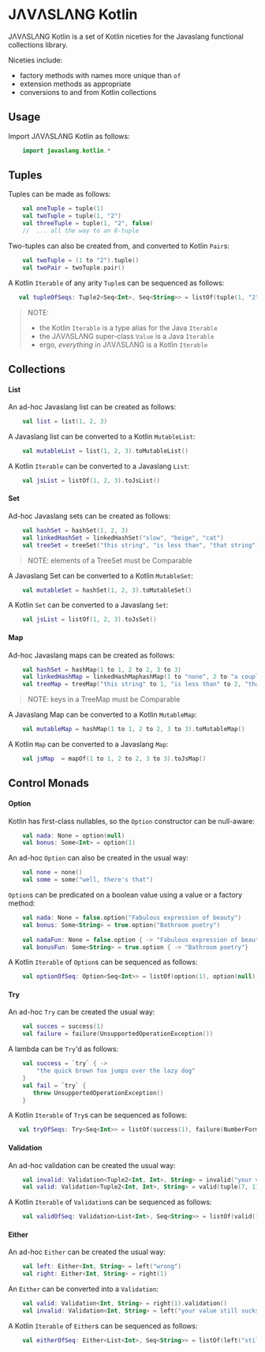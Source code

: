 # JΛVΛSLΛNG Kotlin

JΛVΛSLΛNG Kotlin is a set of Kotlin niceties for the Javaslang functional collections library.

Niceties include:
- factory methods with names more unique than `of`
- extension methods as appropriate
- conversions to and from Kotlin collections

## Usage
Import JΛVΛSLΛNG Kotlin as follows:
```kotlin
    import javaslang.kotlin.*
```

## Tuples

Tuples can be made as follows:
```kotlin
    val oneTuple = tuple(1)
    val twoTuple = tuple(1, "2")
    val threeTuple = tuple(1, "2", false)
    //  ... all the way to an 8-tuple
```

Two-tuples can also be created from, and converted to Kotlin `Pair`s:
```kotlin
    val twoTuple = (1 to "2").tuple()
    val twoPair = twoTuple.pair()
```

A Kotlin `Iterable` of any arity `Tuple`s can be sequenced as follows:
 ```kotlin
    val tupleOfSeqs: Tuple2<Seq<Int>, Seq<String>> = listOf(tuple(1, "2"), tuple(3, "4")).sequence()
```

> NOTE:
> - the Kotlin `Iterable` is a type alias for the Java `Iterable` 
> - the JΛVΛSLΛNG super-class `Value` is a Java `Iterable`
> - ergo, _everything_ in JΛVΛSLΛNG is a Kotlin `Iterable`

## Collections

#### List

An ad-hoc Javaslang list can be created as follows:
```kotlin
    val list = list(1, 2, 3)
```

A Javaslang list can be converted to a Kotlin `MutableList`:
```kotlin
    val mutableList = list(1, 2, 3).toMutableList()
```

A Kotlin `Iterable` can be converted to a Javaslang `List`:
```kotlin
    val jsList = listOf(1, 2, 3).toJsList()
```

#### Set
Ad-hoc Javaslang sets can be created as follows:
```kotlin
    val hashSet = hashSet(1, 2, 3)
    val linkedHashSet = linkedHashSet("slow", "beige", "cat")
    val treeSet = treeSet("this string", "is less than", "that string")
```
> NOTE: elements of a TreeSet must be Comparable

A Javaslang Set can be converted to a Kotlin `MutableSet`:
```kotlin
    val mutableSet = hashSet(1, 2, 3).toMutableSet()
```

A Kotlin `Set` can be converted to a Javaslang `Set`:
```kotlin
    val jsList = listOf(1, 2, 3).toJsSet()
```

#### Map
Ad-hoc Javaslang maps can be created as follows:
```kotlin
    val hashSet = hashMap(1 to 1, 2 to 2, 3 to 3)
    val linkedHashMap = linkedHashMaphashMap(1 to "none", 2 to "a couple", 3 to "a lot")
    val treeMap = treeMap("this string" to 1, "is less than" to 2, "that string" to 3)
```
> NOTE: keys in a TreeMap must be Comparable

A Javaslang Map can be converted to a Kotlin `MutableMap`:
```kotlin
    val mutableMap = hashMap(1 to 1, 2 to 2, 3 to 3).toMutableMap()
```

A Kotlin `Map` can be converted to a Javaslang `Map`:
```kotlin
    val jsMap  = mapOf(1 to 1, 2 to 2, 3 to 3).toJsMap()
```

## Control Monads

#### Option

Kotlin has first-class nullables, so the `Option` constructor can be null-aware:
```kotlin
    val nada: None = option(null)
    val bonus: Some<Int> = option(1)
```

An ad-hoc `Option` can also be created in the usual way:
```kotlin
    val none = none()
    val some = some("well, there's that")
```

`Option`s can be predicated on a boolean value using a value or a factory method:
```kotlin
    val nada: None = false.option("Fabulous expression of beauty")
    val bonus: Some<String> = true.option("Bathroom poetry")
    
    val nadaFun: None = false.option { -> "Fabulous expression of beauty"}
    val bonusFun: Some<String> = true.option { -> "Bathroom poetry"}
```

A Kotlin `Iterable` of `Option`s can be sequenced as follows:
```kotlin
    val optionOfSeq: Option<Seq<Int>> = listOf(option(1), option(null)).sequence()
```

#### Try
An ad-hoc `Try` can be created the usual way:
```kotlin
    val succes = success(1)
    val failure = failure(UnsupportedOperationException())
```

A lambda can be `Try`'d as follows:
```kotlin
    val success = `try` { ->
        "the quick brown fox jumps over the lazy dog"
    }
    val fail = `try` {
       throw UnsupportedOperationException()
    }
```

A Kotlin `Iterable` of `Try`s can be sequenced as follows: 
```kotlin
   val tryOfSeqs: Try<Seq<Int>> = listOf(success(1), failure(NumberFormatException())).sequence()
```

#### Validation
An ad-hoc validation can be created the usual way:
```kotlin
    val invalid: Validation<Tuple2<Int, Int>, String> = invalid("your value sucks")
    val valid: Validation<Tuple2<Int, Int>, String> = valid(tuple(7, 11))
```

A Kotlin `Iterable` of `Validation`s can be sequenced as follows:
```kotlin
    val validOfSeq: Validation<List<Int>, Seq<String>> = listOf(valid(1), invalid("not one at all")).sequence()
```

#### Either
An ad-hoc `Either` can be created the usual way:
```kotlin
    val left: Either<Int, String> = left("wrong")
    val right: Either<Int, String> = right(1)
```

An `Either` can be converted into a `Validation`:
```kotlin
    val valid: Validation<Int, String> = right(1).validation()
    val invalid: Validation<Int, String> = left("your value still sucks").validation()
```

A Kotlin `Iterable` of `Either`s can be sequenced as follows:
```kotlin
    val eitherOfSeq: Either<List<Int>, Seq<String>> = listOf(left("still does"), right(1)).sequence() 
```